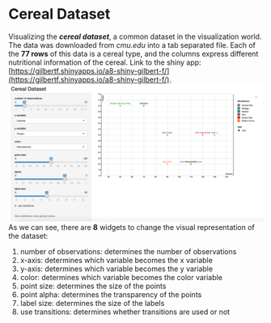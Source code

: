 # Cereal Dataset
Visualizing the **_cereal dataset_**, a common dataset in the visualization world. The data was downloaded from *cmu.edu* into a tab separated file. Each of the **77 rows** of this data is a cereal type, and the columns express different nutritional information of the cereal. Link to the shiny app: [https://gilbertf.shinyapps.io/a8-shiny-gilbert-f/](https://gilbertf.shinyapps.io/a8-shiny-gilbert-f/).
![visual](img/visual.png)
As we can see, there are **8** widgets to change the visual representation of the dataset:
1. number of observations: determines the number of observations
2. x-axis: determines which variable becomes the x variable
3. y-axis: determines which variable becomes the y variable
4. color: determines which variable becomes the color variable
5. point size: determines the size of the points
6. point alpha: determines the transparency of the points
7. label size: determines the size of the labels
8. use transitions: determines whether transitions are used or not
